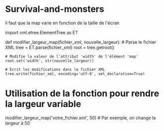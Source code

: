 # Survival-and-monsters
il faut que la map varie en fonction de la taille de l'écran

import xml.etree.ElementTree as ET

def modifier_largeur_map(fichier_xml, nouvelle_largeur):
    # Parse le fichier XML
    tree = ET.parse(fichier_xml)
    root = tree.getroot()

    # Modifie la valeur de l'attribut 'width' de l'élément 'map'
    root.set('width', str(nouvelle_largeur))

    # Écrit les modifications dans le fichier XML
    tree.write(fichier_xml, encoding='utf-8', xml_declaration=True)

# Utilisation de la fonction pour rendre la largeur variable
modifier_largeur_map('votre_fichier.xml', 50)  # Par exemple, on change la largeur à 50









